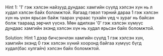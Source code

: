 Hint 1: '1' гэж хэлсэн найзууд дундаас хамгийн сүүлд хэлсэн хүн нь л худал хэлсэн байх боломжтой. Яагаад гэвэл тэрний дараа 1 гэж хэлсэн хүн нь үнэн ярьсан байж таарах учраас тухайн үед ч зураг нь байсан болж таараад зөрчил үүснэ. Мөн адилхан '0' гэж хэлсэн хүмүүс дундаас хамгийн эхэнд хэлсэн хүн нь худал ярьсан байх боломжтой.

Solution: Hint 1 дээр бичсэнчлэн хамгийн сүүлд 1 гэж хэлсэн хүн, хамгийн эхэнд 0 гэж хэлсэн хүний хооронд байгаа хүмүүс бүгд худал(бас хулгайч) хэлсэн байх боломжтой.